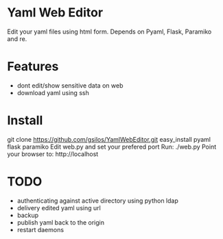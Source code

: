 # Yaml Web Editor

Edit your yaml files using html form. Depends on Pyaml, Flask, Paramiko and re.

# Features
- dont edit/show sensitive data on web
- download yaml using ssh

# Install

git clone https://github.com/gsilos/YamlWebEditor.git
easy_install pyaml flask paramiko
Edit web.py and set your prefered port
Run: ./web.py
Point your browser to: http://localhost

# TODO

- authenticating against active directory using python ldap
- delivery edited yaml using url
- backup
- publish yaml back to the origin
- restart daemons

